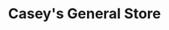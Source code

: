 ---
title: "Casey's General Store"
url: /marshall/caseys-general-store-south-odell-avenue/
shop: convenience
---
